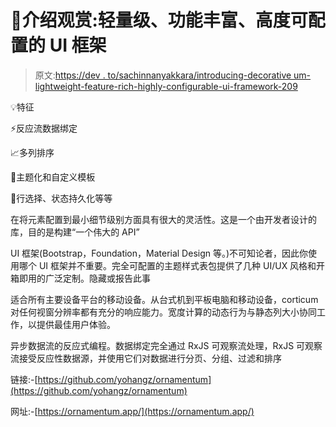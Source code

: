 # 🎁介绍观赏:轻量级、功能丰富、高度可配置的 UI 框架

> 原文:[https://dev . to/sachinnanyakkara/introducing-decorative um-lightweight-feature-rich-highly-configurable-ui-framework-209](https://dev.to/sachinnanyakkara/introducing-ornamentum-lightweight-feature-rich-highly-configurable-ui-framework-209)

💡特征

⚡️反应流数据绑定

📈多列排序

💄主题化和自定义模板

💾行选择、状态持久化等等

在将元素配置到最小细节级别方面具有很大的灵活性。这是一个由开发者设计的库，目的是构建“一个伟大的 API”

UI 框架(Bootstrap，Foundation，Material Design 等。)不可知论者，因此你使用哪个 UI 框架并不重要。完全可配置的主题样式表包提供了几种 UI/UX 风格和开箱即用的广泛定制。隐藏或报告此事

适合所有主要设备平台的移动设备。从台式机到平板电脑和移动设备，corticum 对任何视窗分辨率都有充分的响应能力。宽度计算的动态行为与静态列大小协同工作，以提供最佳用户体验。

异步数据流的反应式编程。数据绑定完全通过 RxJS 可观察流处理，RxJS 可观察流接受反应性数据源，并使用它们对数据进行分页、分组、过滤和排序

链接:-[https://github.com/yohangz/ornamentum](https://github.com/yohangz/ornamentum)

网址:-[https://ornamentum.app/](https://ornamentum.app/)